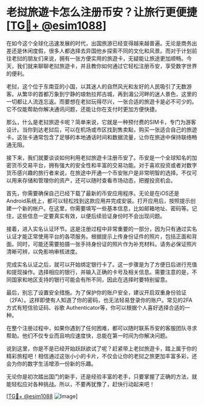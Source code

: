 # 老挝旅遊卡怎么注册币安？让旅行更便捷[[TG💪+ @esim1088](https://t.me/s/esim1088)]

在如今这个全球化迅速发展的时代，出国旅游已经变得越来越普遍。无论是商务出差还是休闲度假，很多人都选择去异国他乡探索不同的文化和风景。而对于计划前往老挝的朋友们来说，拥有一张方便实用的旅遊卡，无疑能让旅途更加顺畅。今天，我们就来聊聊老挝旅遊卡，并且教你如何通过它轻松注册币安，享受数字世界的便利。

老挝，这个位于东南亚的小国，以其迷人的自然风光和友好的人民吸引了无数游客。从繁华的首都万象到宁静的琅勃拉邦古城，再到湄公河畔的迷人景色，这里的一切都让人流连忘返。而要想在老挝玩得尽兴，一张合适的旅遊卡是必不可少的。它不仅能帮助你解决通讯问题，还能让你在支付时更加方便快捷。

那么，什么是老挝旅遊卡呢？简单来说，它就是一种预付费的SIM卡，专门为游客设计。当你到达老挝后，可以在机场或市区找到售卖點，购买一张适合自己的旅遊卡。这张卡通常包含了足够的本地通话时间和数据流量，让你在旅途中保持联络畅通无阻。

接下来，我们就要谈谈如何利用老挝旅遊卡注册币安了。币安是一个全球知名的加密货币交易平台，拥有强大的安全性和丰富的交易功能。对于喜欢投资或者对数字货币感兴趣的旅行者来说，在旅途中开通一个币安账户是非常明智的选择。不仅可以用来存储和管理你的资产，还可以随时查看市场动态，把握投资机会。

首先，你需要确保自己已经下载了最新的币安应用程序。无论是在iOS还是Android系统上，都可以轻松找到这款应用并完成安装。打开应用后，按照提示创建一个新的帐户。在这里，你需要填写一些基本信息，比如邮箱地址、密码等。记住，这些信息一定要真实有效，以便后续验证身份时不会出现问题。

接着，进入实名认证环节。这是注册过程中非常重要的一部分，因为只有通过实名认证才能正常使用平台的各项服务。根据提示上传身份证件的照片，包括正面和背面。同时，可能还需要拍摄一张手持身份证的照片作为补充材料。请务必保证照片清晰可辨，以免影响审核进度。

完成实名认证之后，就可以开始绑定银行卡了。这一步骤是为了方便日后进行充值和提现操作。选择相应的银行，并输入正确的卡号及相关信息。需要注意的是，不同国家和地区支持的银行可能会有所不同，因此在选择时要特别留意。

最后，别忘了设置安全措施。为了保护你的账户安全，建议开启双重身份验证（2FA）。这样即使有人知道了你的密码，也无法轻易登录你的账户。常见的2FA方式有短信验证码、谷歌 Authenticator等，你可以根据个人喜好选择合适的一种。

在整个注册过程中，如果你遇到了任何困难，都可以随时联系币安的客服团队寻求帮助。他们不仅专业而且响应速度快，总能在第一时间为你解决问题。

说到这里，你是不是已经开始跃跃欲试了呢？赶紧带上老挝旅遊卡，踏上属于你的精彩旅程吧！相信通过这张小小的卡片，不仅会让你的老挝之旅更加丰富多彩，还会为你的数字生活增添一份新的乐趣。

无论你是初次踏出国门的新手，还是经验丰富的老手，只要掌握了正确的方法，就能轻松应对各种挑战。所以，不要再犹豫了，赶快行动起来吧！

[[TG💪+ @esim1088](https://t.me/s/esim1088) ![Image](https://i.postimg.cc/4NQfJmqS/Snipaste-2025-05-13-00-14-12.png)]
